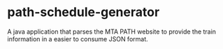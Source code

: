 # path-schedule-generator
A java application that parses the MTA PATH website to provide the train information in a easier to consume JSON format.
